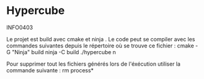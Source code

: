 # Hypercube
INFO0403

Le projet est build avec cmake et ninja .
Le code peut se compiler avec les commandes suivantes depuis le répertoire où se trouve ce fichier :
    cmake -G "Ninja" build
    ninja -C build
    ./hypercube n

Pour supprimer tout les fichiers générés lors de l'éxécution utiliser la commande suivante :
        rm process*